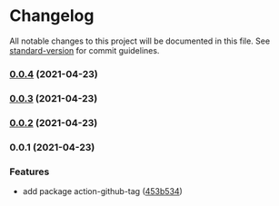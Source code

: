 # Changelog

All notable changes to this project will be documented in this file. See [standard-version](https://github.com/conventional-changelog/standard-version) for commit guidelines.

### [0.0.4](https://github.com/fundamend/fundamend/compare/@fundamend/action-github-tag@0.0.3...@fundamend/action-github-tag@0.0.4) (2021-04-23)

### [0.0.3](https://github.com/fundamend/fundamend/compare/@fundamend/action-github-tag@0.0.2...@fundamend/action-github-tag@0.0.3) (2021-04-23)

### [0.0.2](https://github.com/fundamend/fundamend/compare/@fundamend/action-github-tag@0.0.1...@fundamend/action-github-tag@0.0.2) (2021-04-23)

### 0.0.1 (2021-04-23)

### Features

- add package action-github-tag ([453b534](https://github.com/fundamend/fundamend/commit/453b5340c414b2e9e9dd5ca9fa2fe5dd9e7f64cb))
